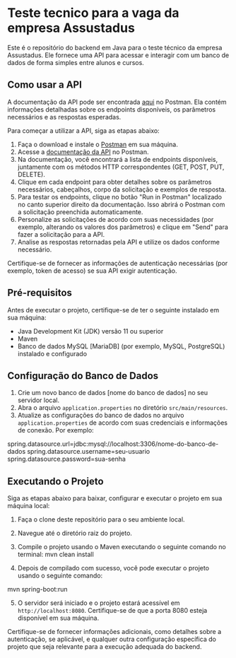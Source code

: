 # Teste tecnico para a vaga da empresa Assustadus

Este é o repositório do backend em Java para o teste técnico da empresa Assustadus. Ele fornece uma API para acessar e interagir com um banco de dados de forma simples entre alunos e cursos.

## Como usar a API

A documentação da API pode ser encontrada [aqui](https://documenter.getpostman.com/view/19719345/2s946chaZ3) no Postman. Ela contém informações detalhadas sobre os endpoints disponíveis, os parâmetros necessários e as respostas esperadas.

Para começar a utilizar a API, siga as etapas abaixo:

1. Faça o download e instale o [Postman](https://www.postman.com/downloads/) em sua máquina.
2. Acesse a [documentação da API](https://documenter.getpostman.com/view/19719345/2s946chaZ3) no Postman.
3. Na documentação, você encontrará a lista de endpoints disponíveis, juntamente com os métodos HTTP correspondentes (GET, POST, PUT, DELETE).
4. Clique em cada endpoint para obter detalhes sobre os parâmetros necessários, cabeçalhos, corpo da solicitação e exemplos de resposta.
5. Para testar os endpoints, clique no botão "Run in Postman" localizado no canto superior direito da documentação. Isso abrirá o Postman com a solicitação preenchida automaticamente.
6. Personalize as solicitações de acordo com suas necessidades (por exemplo, alterando os valores dos parâmetros) e clique em "Send" para fazer a solicitação para a API.
7. Analise as respostas retornadas pela API e utilize os dados conforme necessário.

Certifique-se de fornecer as informações de autenticação necessárias (por exemplo, token de acesso) se sua API exigir autenticação.

## Pré-requisitos

Antes de executar o projeto, certifique-se de ter o seguinte instalado em sua máquina:

- Java Development Kit (JDK) versão 11 ou superior
- Maven
- Banco de dados MySQL [MariaDB] (por exemplo, MySQL, PostgreSQL) instalado e configurado

## Configuração do Banco de Dados

1. Crie um novo banco de dados [nome do banco de dados] no seu servidor local.
2. Abra o arquivo `application.properties` no diretório `src/main/resources`.
3. Atualize as configurações do banco de dados no arquivo `application.properties` de acordo com suas credenciais e informações de conexão. Por exemplo:

spring.datasource.url=jdbc:mysql://localhost:3306/nome-do-banco-de-dados
spring.datasource.username=seu-usuario
spring.datasource.password=sua-senha


## Executando o Projeto

Siga as etapas abaixo para baixar, configurar e executar o projeto em sua máquina local:

1. Faça o clone deste repositório para o seu ambiente local.
2. Navegue até o diretório raiz do projeto.
3. Compile o projeto usando o Maven executando o seguinte comando no terminal:
mvn clean install

4. Depois de compilado com sucesso, você pode executar o projeto usando o seguinte comando:

mvn spring-boot:run


5. O servidor será iniciado e o projeto estará acessível em `http://localhost:8080`. Certifique-se de que a porta 8080 esteja disponível em sua máquina.

Certifique-se de fornecer informações adicionais, como detalhes sobre a autenticação, se aplicável, e qualquer outra configuração específica do projeto que seja relevante para a execução adequada do backend.





